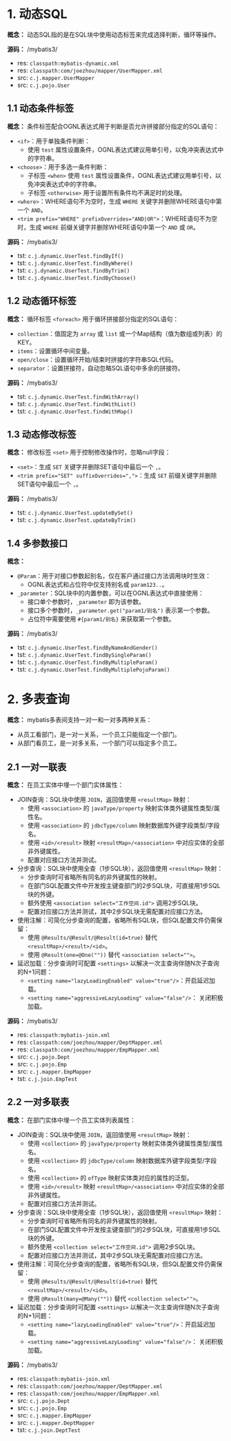 # 1. 动态SQL

**概念：** 动态SQL指的是在SQL块中使用动态标签来完成选择判断，循环等操作。

**源码：** /mybatis3/
- res: `classpath:mybatis-dynamic.xml`
- res: `classpath:com/joezhou/mapper/UserMapper.xml`
- src: `c.j.mapper.UserMapper`
- src: `c.j.pojo.User`

## 1.1 动态条件标签

**概念：** 条件标签配合OGNL表达式用于判断是否允许拼接部分指定的SQL语句：
- `<if>`：用于单独条件判断：
    - 使用 `test` 属性设置条件，OGNL表达式建议用单引号，以免冲突表达式中的字符串。
- `<choose>`：用于多选一条件判断：
    - 子标签 `<when>` 使用 `test` 属性设置条件，OGNL表达式建议用单引号，以免冲突表达式中的字符串。
    - 子标签 `<otherwise>` 用于设置所有条件均不满足时的处理。
- `<where>`：WHERE语句不为空时，生成 `WHERE` 关键字并删除WHERE语句中第一个 `AND`。 
- `<trim prefix="WHERE" prefixOverrides="AND|OR">`：WHERE语句不为空时，生成 `WHERE` 前缀关键字并删除WHERE语句中第一个 `AND` 或 `OR`。 

**源码：** /mybatis3/
- tst: `c.j.dynamic.UserTest.findByIf()`
- tst: `c.j.dynamic.UserTest.findByWhere()`
- tst: `c.j.dynamic.UserTest.findByTrim()`
- tst: `c.j.dynamic.UserTest.findByChoose()`

## 1.2 动态循环标签

**概念：** 循环标签 `<foreach>` 用于循环拼接部分指定的SQL语句：
- `collection`：值固定为 `array` 或 `list` 或一个Map结构（值为数组或列表）的KEY。
- `items`：设置循环中间变量。
- `open/close`：设置循环开始/结束时拼接的字符串SQL代码。
- `separator`：设置拼接符，自动忽略SQL语句中多余的拼接符。

**源码：** /mybatis3/
- tst: `c.j.dynamic.UserTest.findWithArray()`
- tst: `c.j.dynamic.UserTest.findWithList()`
- tst: `c.j.dynamic.UserTest.findWithMap()`

## 1.3 动态修改标签

**概念：** 修改标签 `<set>` 用于控制修改操作时，忽略null字段：
- `<set>`：生成 `SET` 关键字并删除SET语句中最后一个 `,`。 
- `<trim prefix="SET" suffixOverrides=",">`：生成 `SET` 前缀关键字并删除SET语句中最后一个 `,`。

**源码：** /mybatis3/
- tst: `c.j.dynamic.UserTest.updateBySet()`
- tst: `c.j.dynamic.UserTest.updateByTrim()`

## 1.4 多参数接口

**概念：** 
- `@Param`：用于对接口参数起别名，仅在客户通过接口方法调用块时生效：
    - OGNL表达式和占位符中仅支持别名或 `param123..`。
- `_parameter`：SQL块中的内置参数，可以在OGNL表达式中直接使用：
    - 接口单个参数时，`_parameter` 即为该参数。
    - 接口多个参数时，`_parameter.get("param1/别名")` 表示第一个参数。
    - 占位符中需要使用 `#{param1/别名}` 来获取第一个参数。

**源码：** /mybatis3/
- tst: `c.j.dynamic.UserTest.findByNameAndGender()`
- tst: `c.j.dynamic.UserTest.findBySingleParam()`
- tst: `c.j.dynamic.UserTest.findByMultipleParam()`
- tst: `c.j.dynamic.UserTest.findByMultiplePojoParam()`

# 2. 多表查询

**概念：** mybatis多表间支持一对一和一对多两种关系：
- 从员工看部门，是一对一关系，一个员工只能指定一个部门。
- 从部门看员工，是一对多关系，一个部门可以指定多个员工。

## 2.1 一对一联表

**概念：** 在员工实体中埋一个部门实体属性：
- JOIN查询：SQL块中使用 `JOIN`，返回值使用 `<resultMap>` 映射：
    - 使用 `<association>` 的 `javaType/property` 映射实体类外键属性类型/属性名。
    - 使用 `<association>` 的 `jdbcType/column` 映射数据库外键字段类型/字段名。
    - 使用 `<id>/<result>` 映射 `<resultMap>/<association>` 中对应实体的全部非外键属性。
    - 配置对应接口方法并测试。
- 分步查询：SQL块中使用全查（1步SQL块），返回值使用 `<resultMap>` 映射：
    - 分步查询时可省略所有同名的非外键属性的映射。
    - 在部门SQL配置文件中开发按主键查部门的2步SQL块，可直接用1步SQL块的外键。
    - 额外使用 `<association select="工作空间.id">` 调用2步SQL块。
    - 配置对应接口方法并测试，其中2步SQL块无需配置对应接口方法。
- 使用注解：可简化分步查询的配置，省略所有SQL块，但SQL配置文件仍需保留：
    - 使用 `@Results/@Result/@Result(id=true)` 替代 `<resultMap>/<result>/<id>`。
    - 使用 `@Result(one=@One(""))` 替代 `<association select="">`。
- 延迟加载：分步查询时可配置 `<settings>` 以解决一次主查询伴随N次子查询的N+1问题：  
    - `<setting name="lazyLoadingEnabled" value="true"/>`：开启延迟加载。
    - `<setting name="aggressiveLazyLoading" value="false"/>`： 关闭积极加载。

**源码：** /mybatis3/
- res: `classpath:mybatis-join.xml`
- res: `classpath:com/joezhou/mapper/DeptMapper.xml`
- res: `classpath:com/joezhou/mapper/EmpMapper.xml`
- src: `c.j.pojo.Dept`
- src: `c.j.pojo.Emp`
- src: `c.j.mapper.EmpMapper`
- tst: `c.j.join.EmpTest`

## 2.2 一对多联表

**概念：** 在部门实体中埋一个员工实体列表属性：
- JOIN查询：SQL块中使用 `JOIN`，返回值使用 `<resultMap>` 映射：
    - 使用 `<collection>` 的 `javaType/property` 映射实体类外键属性类型/属性名。
    - 使用 `<collection>` 的 `jdbcType/column` 映射数据库外键字段类型/字段名。
    - 使用 `<collection>` 的 `ofType` 映射实体类对应的属性的泛型。
    - 使用 `<id>/<result>` 映射 `<resultMap>/<association>` 中对应实体的全部非外键属性。
    - 配置对应接口方法并测试。
- 分步查询：SQL块中使用全查（1步SQL块），返回值使用 `<resultMap>` 映射：
    - 分步查询时可省略所有同名的非外键属性的映射。
    - 在部门SQL配置文件中开发按主键查部门的2步SQL块，可直接用1步SQL块的外键。
    - 额外使用 `<collection select="工作空间.id">` 调用2步SQL块。
    - 配置对应接口方法并测试，其中2步SQL块无需配置对应接口方法。
- 使用注解：可简化分步查询的配置，省略所有SQL块，但SQL配置文件仍需保留：
    - 使用 `@Results/@Result/@Result(id=true)` 替代 `<resultMap>/<result>/<id>`。
    - 使用 `@Result(many=@Many(""))` 替代 `<collection select="">`。
- 延迟加载：分步查询时可配置 `<settings>` 以解决一次主查询伴随N次子查询的N+1问题：  
    - `<setting name="lazyLoadingEnabled" value="true"/>`：开启延迟加载。
    - `<setting name="aggressiveLazyLoading" value="false"/>`： 关闭积极加载。

**源码：** /mybatis3/
- res: `classpath:mybatis-join.xml`
- res: `classpath:com/joezhou/mapper/DeptMapper.xml`
- res: `classpath:com/joezhou/mapper/EmpMapper.xml`
- src: `c.j.pojo.Dept`
- src: `c.j.pojo.Emp`
- src: `c.j.mapper.EmpMapper`
- src: `c.j.mapper.DeptMapper`
- tst: `c.j.join.DeptTest`